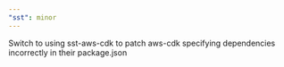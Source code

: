```yaml
---
"sst": minor
---
```


Switch to using sst-aws-cdk to patch aws-cdk specifying dependencies incorrectly in their package.json
